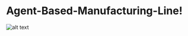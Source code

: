 # Agent-Based-Manufacturing-Line!

![alt text](https://user-images.githubusercontent.com/36922235/175924146-c569e49a-d506-42f3-a08e-34ae6d70d15c.png)

